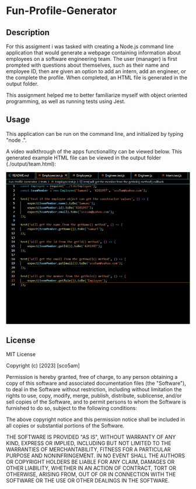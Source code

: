 # Fun-Profile-Generator

## Description

For this assigment i was tasked with creating a Node.js command line application that would generate a webpage containing information about employees on a software engineering team. The user (manager) is first prompted with questions about themselves, such as their name and employee ID, then are given an option to add an intern, add an engineer, or the complete the profile. When completed, an HTML file is generated in the output folder. 

This assignment helped me to better familiarize myself with object oriented programming, as well as running tests using Jest. 
## Usage
This application can be run on the command line, and initialized by typing "node .".

A video walkthrough of the apps functionallity can be viewed below. This generated example HTML file can be viewed in the output folder (./output/team.html):

![alt text](./dist/profile%20generator.gif)
    

## License

MIT License

Copyright (c) [2023] [sco5am]

Permission is hereby granted, free of charge, to any person obtaining a copy
of this software and associated documentation files (the "Software"), to deal
in the Software without restriction, including without limitation the rights
to use, copy, modify, merge, publish, distribute, sublicense, and/or sell
copies of the Software, and to permit persons to whom the Software is
furnished to do so, subject to the following conditions:

The above copyright notice and this permission notice shall be included in all
copies or substantial portions of the Software.

THE SOFTWARE IS PROVIDED "AS IS", WITHOUT WARRANTY OF ANY KIND, EXPRESS OR
IMPLIED, INCLUDING BUT NOT LIMITED TO THE WARRANTIES OF MERCHANTABILITY,
FITNESS FOR A PARTICULAR PURPOSE AND NONINFRINGEMENT. IN NO EVENT SHALL THE
AUTHORS OR COPYRIGHT HOLDERS BE LIABLE FOR ANY CLAIM, DAMAGES OR OTHER
LIABILITY, WHETHER IN AN ACTION OF CONTRACT, TORT OR OTHERWISE, ARISING FROM,
OUT OF OR IN CONNECTION WITH THE SOFTWARE OR THE USE OR OTHER DEALINGS IN THE
SOFTWARE.